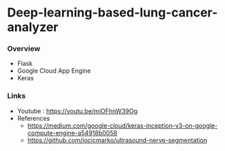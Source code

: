  # Deep-learning-based-lung-cancer-analyzer
### Overview
* Flask
* Google Cloud App Engine
* Keras

### Links
* Youtube : https://youtu.be/miOFhnW39Og
* References
  - https://medium.com/google-cloud/keras-inception-v3-on-google-compute-engine-a54918b0058
  - https://github.com/jocicmarko/ultrasound-nerve-segmentation
